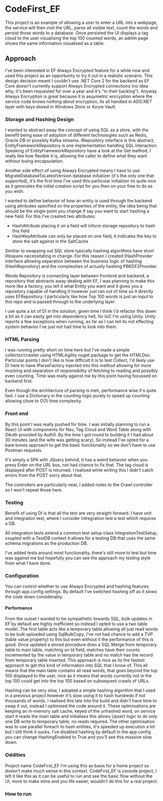 # CodeFirst_EF

This project is an example of allowing a user to enter a URL into a webpage, the service will then visit the URL, parse all visible text, count the words and persist those words to a database. Once persisted the UI displays a tag cloud to the user visualising the top 100 counted words, an admin page shows the same information visualised as a table.

## Approach
I've been interested in EF Always Encrypted feature for a while now and used this project as an opportunity to try it out in a realistic scenario. This design decision meant I couldn't use .NET Core 2 for the backend as EF Core doesn't currently support Always Encrypted connections (no idea why, it's been requested for over a year and it's "in their backlog"). Anyway Always Encryption is great because it is assymetric encryption where the service code knows nothing about encryption, its all handled in ADO.NET layer with keys stored in Windows Store or Azure Vault.

### Storage and Hashing Design
I wanted to abstract away the concept of using SQL as a store, with the benefit being ease of adoption of different technologies such as Redis, Oracle DB or possibly Kafka streams. IRepository interface is this abstract, EntityFrameworkRepository is one implementation handling SQL interaction. Speaking of EntityFrameworkRepository have a look at the Get method, I really like how flexible it is, allowing the caller to define what they want without losing encapsulation.

Another side effect of using Always Encrypted means I have to use MigrateDatabaseToLatestVersion database initializer (it's the only one that supported), it's the first time I've used this particular initializer its quite nice as it generates the initial creation script for you then on your free to do as you wish.

I wanted to define behavior of how an entity is used through the backend using attributes specified on the properties of the entity, the idea being that should be the single point you change if say you want to start hashing a new field. For this I've created two attributes:
* HashAttribute placing it on a field will inform storage repository to hash this field
* HashKeyAttribute can only be placed on one field, it indicates the key to store the salt against in the SaltCache

Similiar to swapping out SQL store typically hashing algorithms have short lifespans necessitating in change. For this reason I created IHashProvider interface allowing separation between the business logic of hashing (HashRepository) and the complexities of actually hashing PBKDF2Provider. 

Words Repository is connecting layer between frontend and backend, a repository that abstracts away dealing with EF, I was planning to make this more like a factory, you tell it what Entity you want and it gives you a repository capable of handling it however just ran out of time so it directly uses EFRepository. I particularly like how Top 100 words is just an input to this repo and is passed through to the underlying layer.

I use quite a lot of DI in the solution, given time I think I'd refactor this down a bit as it can easily get into dependency hell, for IoC I'm using Unity. Unity reports a few exceptions when running, as far as I can tell its not effecting system behavior I've just not had time to look into them.

### HTML Parsing
I was running pretty short on time here but I've made a simple collector/crawler using HTMLAgility nuget package to get the HTMLDoc. Particular points I don't like is how difficult it is to test Collect, I'd likely use DI here to have IParseFactory injected into this method allowing for more mocking and separation of responsibility of fetching to reading and possibly even counting. Time was really against me by this point having focussed on backend first.

Even though the architecture of parsing is meh, performance wise it's quite fast. I use a Dictionary in the counting logic purely to speed up counting allowing close to O(1) time complexity.

### Front end
By this point I was really pushed for time. I was initially planning to run a React UI with components for Nav, Tag Cloud and Word Table along with OAuth provided by Auth0. By the time I got round to building it I had about 30 minutes (and the wife was getting scary). So instead I've opted for a bare bones approach to get the basic functionality so we don't have to use Postman requests.

It's simply a SPA with JQuery behind, it has a weird behavior when you press Enter on the URL box, not had chance to fix that. The tag cloud is displayed after POST is returned. I realised while writing this I didn't catch errors from the POST sorry about that.

The controllers are particularly neat, I added notes to the Crawl controller so I won't repeat those here.

### Testing
Benefit of using DI is that all the test are very straight forward. I have unit and integration test, where I consider intregration test a test which requires a DB.

All integration tests extend a common test setup class IntegrationTestSetup, coupled with a TestDB context it allows for a testing DB that uses the same schema migrations as the production DB.

I've added tests around most functionality, there's still more to test but time was against me but hopefully you can see the approach my testing style from what I have done.

### Configuration
You can control whether to use Always Encrypted and hashing features through app.config settings. By default I've switched hashing off as it slows the code down considerably.

#### Performance
From the outset I wanted to be sympathetic towards SQL, bulk updates in EF by default are highly inefficient so instead I opted to use a two table model. The first table acts like a temporary table allowing all just read words to be bulk uploaded using SqlBulkCopy, I've not had chance to add a TVP (table value property) to this but even without it the performance of this is good. Once updated a stored procedure does a SQL Merge from temporary table to main table, matching on Id field, matches have their counts incremented by the value in temporary table and no match has the record from temporary table inserted. This approach is nice as its the fastest approach to get this kind of information into SQL that I know of. This all means that the main table contains all read words, that goes beyond the top 100 displayed to the user, nice as it means that words currently not in the top 100 could get into the top 100 based on subsequent crawls of URLs.

Hashing can be very slow, I adopted a simple hashing algorithm that I used in a previous project however it's slow using it to hash hundreds if not thousands of words. I realised this late into the build and didn't have time to swap it out, instead I optimised the code around it. These optimisations are keeping an in-memory salt cache, keyed of the unhashed word, on service start it reads the main table and initialises this allows Upsert logic to do only one DB write to temporary table, no reads required. The other optimisation was to use parallel foreach to hash entities, it's speeded up execution a lot but I still think it sucks. I've disabled hashing by default in the app.config you can change HashingEnabled to True and you'll see this massive slow down.

### Oddities
Project name CodeFirst_EF I'm using this as basis for a home project so doesn't make much sense in this context.
CodeFirst_EF is console project, I left it like this as it can be useful to run and see the basic flow without the UI, more to make mine and you life easier, wouldn't do this for a real project.

### How to run
